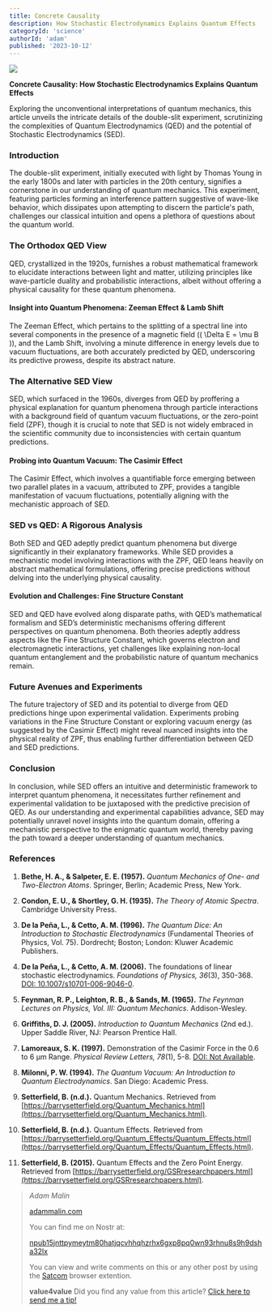 ```yaml
---
title: Concrete Causality
description: How Stochastic Electrodynamics Explains Quantum Effects
categoryId: 'science'
authorId: 'adam'
published: '2023-10-12'
---
```


![](https://image.nostr.build/4a3273694053e45a706afef62706d9c8519e0fec30a55d81a917536956de1d55.jpg)

**Concrete Causality: How Stochastic Electrodynamics Explains Quantum Effects**

Exploring the unconventional interpretations of quantum mechanics, this article unveils the intricate details of the double-slit experiment, scrutinizing the complexities of Quantum Electrodynamics (QED) and the potential of Stochastic Electrodynamics (SED).

### Introduction

The double-slit experiment, initially executed with light by Thomas Young in the early 1800s and later with particles in the 20th century, signifies a cornerstone in our understanding of quantum mechanics. This experiment, featuring particles forming an interference pattern suggestive of wave-like behavior, which dissipates upon attempting to discern the particle's path, challenges our classical intuition and opens a plethora of questions about the quantum world.

### The Orthodox QED View

QED, crystallized in the 1920s, furnishes a robust mathematical framework to elucidate interactions between light and matter, utilizing principles like wave-particle duality and probabilistic interactions, albeit without offering a physical causality for these quantum phenomena.

#### Insight into Quantum Phenomena: Zeeman Effect & Lamb Shift

The Zeeman Effect, which pertains to the splitting of a spectral line into several components in the presence of a magnetic field (\( \Delta E = \mu B \)), and the Lamb Shift, involving a minute difference in energy levels due to vacuum fluctuations, are both accurately predicted by QED, underscoring its predictive prowess, despite its abstract nature.

### The Alternative SED View

SED, which surfaced in the 1960s, diverges from QED by proffering a physical explanation for quantum phenomena through particle interactions with a background field of quantum vacuum fluctuations, or the zero-point field (ZPF), though it is crucial to note that SED is not widely embraced in the scientific community due to inconsistencies with certain quantum predictions.

#### Probing into Quantum Vacuum: The Casimir Effect

The Casimir Effect, which involves a quantifiable force emerging between two parallel plates in a vacuum, attributed to ZPF, provides a tangible manifestation of vacuum fluctuations, potentially aligning with the mechanistic approach of SED.

### SED vs QED: A Rigorous Analysis

Both SED and QED adeptly predict quantum phenomena but diverge significantly in their explanatory frameworks. While SED provides a mechanistic model involving interactions with the ZPF, QED leans heavily on abstract mathematical formulations, offering precise predictions without delving into the underlying physical causality.

#### Evolution and Challenges: Fine Structure Constant

SED and QED have evolved along disparate paths, with QED’s mathematical formalism and SED’s deterministic mechanisms offering different perspectives on quantum phenomena. Both theories adeptly address aspects like the Fine Structure Constant, which governs electron and electromagnetic interactions, yet challenges like explaining non-local quantum entanglement and the probabilistic nature of quantum mechanics remain.

### Future Avenues and Experiments

The future trajectory of SED and its potential to diverge from QED predictions hinge upon experimental validation. Experiments probing variations in the Fine Structure Constant or exploring vacuum energy (as suggested by the Casimir Effect) might reveal nuanced insights into the physical reality of ZPF, thus enabling further differentiation between QED and SED predictions.

### Conclusion

In conclusion, while SED offers an intuitive and deterministic framework to interpret quantum phenomena, it necessitates further refinement and experimental validation to be juxtaposed with the predictive precision of QED. As our understanding and experimental capabilities advance, SED may potentially unravel novel insights into the quantum domain, offering a mechanistic perspective to the enigmatic quantum world, thereby paving the path toward a deeper understanding of quantum mechanics.

### References

1. **Bethe, H. A., & Salpeter, E. E. (1957).** _Quantum Mechanics of One- and Two-Electron Atoms_. Springer, Berlin; Academic Press, New York.

2. **Condon, E. U., & Shortley, G. H. (1935).** _The Theory of Atomic Spectra_. Cambridge University Press.

3. **De la Peña, L., & Cetto, A. M. (1996).** _The Quantum Dice: An Introduction to Stochastic Electrodynamics_ (Fundamental Theories of Physics, Vol. 75). Dordrecht; Boston; London: Kluwer Academic Publishers.

4. **De la Peña, L., & Cetto, A. M. (2006).** The foundations of linear stochastic electrodynamics. _Foundations of Physics, 36_(3), 350-368. [DOI: 10.1007/s10701-006-9046-0](https://doi.org/10.1007/s10701-006-9046-0).

5. **Feynman, R. P., Leighton, R. B., & Sands, M. (1965).** _The Feynman Lectures on Physics, Vol. III: Quantum Mechanics_. Addison-Wesley.

6. **Griffiths, D. J. (2005).** _Introduction to Quantum Mechanics_ (2nd ed.). Upper Saddle River, NJ: Pearson Prentice Hall.

7. **Lamoreaux, S. K. (1997).** Demonstration of the Casimir Force in the 0.6 to 6 μm Range. _Physical Review Letters, 78_(1), 5-8. [DOI: Not Available](https://link.aps.org/doi/10.1103/PhysRevLett.78.5).

8. **Milonni, P. W. (1994).** _The Quantum Vacuum: An Introduction to Quantum Electrodynamics_. San Diego: Academic Press.

9. **Setterfield, B. (n.d.).** Quantum Mechanics. Retrieved from [https://barrysetterfield.org/Quantum_Mechanics.html](https://barrysetterfield.org/Quantum_Mechanics.html).

10. **Setterfield, B. (n.d.).** Quantum Effects. Retrieved from [https://barrysetterfield.org/Quantum_Effects/Quantum_Effects.html](https://barrysetterfield.org/Quantum_Effects/Quantum_Effects.html).

11. **Setterfield, B. (2015).** Quantum Effects and the Zero Point Energy. Retrieved from [https://barrysetterfield.org/GSRresearchpapers.html](https://barrysetterfield.org/GSRresearchpapers.html).





> *Adam Malin*
> 
> [adammalin.com](https://adammalin.com)
> 
> You can find me on Nostr at:
> 
> [npub15jnttpymeytm80hatjqcvhhqhzrhx6gxp8pq0wn93rhnu8s9h9dsha32lx](https://primal.net/p/nprofile1qqs2ff44sjduj9anhm74eqvxtmst3pmndyrqnss8hfjc3me7rczmjkchrgxqm)
>
> You can view and write comments on this or any other post by using the [Satcom](https://github.com/jinglescode/web-content-conversation) browser extention.
>
> **value4value**
> Did you find any value from this article? [Click here to send me a tip!](https://nostrtipjar.netlify.app/?n=npub15jnttpymeytm80hatjqcvhhqhzrhx6gxp8pq0wn93rhnu8s9h9dsha32lx)
